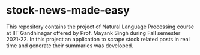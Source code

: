 # stock-news-made-easy
This repository contains the project of Natural Language Processing course at IIT Gandhinagar offered by Prof. Mayank Singh during Fall semester 2021-22. In this project an application to scrape stock related posts in real time and generate their summaries was developed.
